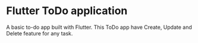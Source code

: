 # Flutter ToDo application

A basic to-do app built with Flutter. This ToDo app have Create, Update and Delete feature for any task.
